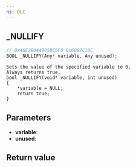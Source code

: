 ```yaml
---
ns: DLC
---
```

## _NULLIFY

```c
// 0x46E2B844905BC5F0 0x6087C10C
BOOL _NULLIFY(Any* variable, Any unused);
```

```
Sets the value of the specified variable to 0.  
Always returns true.  
bool _NULLIFY(void* variable, int unused)  
{  
    *variable = NULL;  
    return true;  
}  
```

## Parameters
* **variable**: 
* **unused**: 

## Return value
